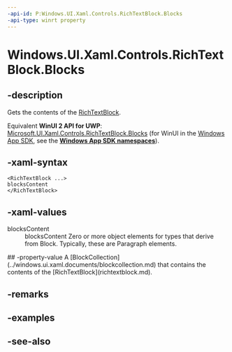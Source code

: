 ```yaml
---
-api-id: P:Windows.UI.Xaml.Controls.RichTextBlock.Blocks
-api-type: winrt property
---
```


<!-- Property syntax
public Windows.UI.Xaml.Documents.BlockCollection Blocks { get; }
-->

# Windows.UI.Xaml.Controls.RichTextBlock.Blocks

## -description
Gets the contents of the [RichTextBlock](richtextblock.md).

Equivalent **WinUI 2 API for UWP**: [Microsoft.UI.Xaml.Controls.RichTextBlock.Blocks](/windows/winui/api/microsoft.ui.xaml.controls.richtextblock.blocks) (for WinUI in the [Windows App SDK](/windows/apps/windows-app-sdk/), see the **[Windows App SDK namespaces](/windows/windows-app-sdk/api/winrt/)**).

## -xaml-syntax
```xaml
<RichTextBlock ...>
blocksContent
</RichTextBlock>
```


## -xaml-values
<dl><dt>blocksContent</dt><dd>blocksContent Zero or more object elements for types that derive from Block. Typically, these are Paragraph elements.</dd>
</dl>
## -property-value
A [BlockCollection](../windows.ui.xaml.documents/blockcollection.md) that contains the contents of the [RichTextBlock](richtextblock.md).

## -remarks

## -examples

## -see-also
